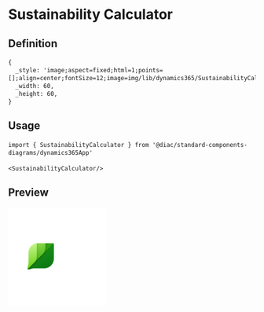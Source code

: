 # Sustainability Calculator

## Definition

```
{
  _style: 'image;aspect=fixed;html=1;points=[];align=center;fontSize=12;image=img/lib/dynamics365/SustainabilityCalculator.svg;strokeColor=none;',
  _width: 60,
  _height: 60,
}
```

## Usage

```
import { SustainabilityCalculator } from '@diac/standard-components-diagrams/dynamics365App'

<SustainabilityCalculator/>
```

## Preview

<img src="./sustainability-calculator.png" width="200"/>
